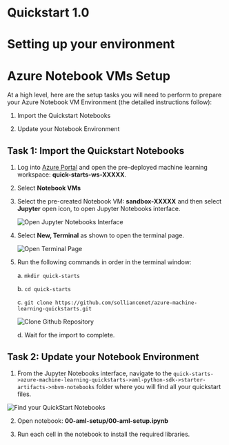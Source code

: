 # Quickstart 1.0 
# Setting up your environment
# Azure Notebook VMs Setup

At a high level, here are the setup tasks you will need to perform to prepare your Azure Notebook VM Environment (the detailed instructions follow):

1. Import the Quickstart Notebooks

2. Update your Notebook Environment 



## Task 1: Import the Quickstart Notebooks

1. Log into [Azure Portal](https://portal.azure.com/) and open the pre-deployed machine learning workspace: **quick-starts-ws-XXXXX**.
2. Select **Notebook VMs**

3. Select the pre-created Notebook VM: **sandbox-XXXXX** and then select **Jupyter** open icon, to open Jupyter Notebooks interface.

   ![Open Jupyter Notebooks Interface](images/03.png)

4. Select **New, Terminal** as shown to open the terminal page.

   ![Open Terminal Page](images/04.png)
  
5. Run the following commands in order in the terminal window:

   a. `mkdir quick-starts`
   
   b. `cd quick-starts`
   
   c. `git clone https://github.com/solliancenet/azure-machine-learning-quickstarts.git`
   
      ![Clone Github Repository](images/05.png)
   
   d. Wait for the import to complete.


## Task 2: Update your Notebook Environment 

1.  From the Jupyter Notebooks interface, navigate to the `quick-starts->azure-machine-learning-quickstarts->aml-python-sdk->starter-artifacts->nbvm-notebooks` folder where you will find all your quickstart files.

   ![Find your QuickStart Notebooks](images/06.png)

2. Open notebook: **00-aml-setup/00-aml-setup.ipynb**

3. Run each cell in the notebook to install the required libraries.
